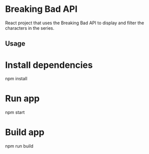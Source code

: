 # Breaking Bad API

React project that uses the Breaking Bad API to display and filter the characters in the series.

## Usage

# Install dependencies
npm install

# Run app
npm start

# Build app
npm run build
